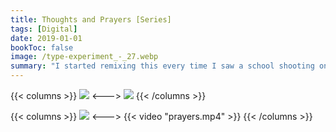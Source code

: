 ```yaml
---
title: Thoughts and Prayers [Series]
tags: [Digital]
date: 2019-01-01
bookToc: false
image: /type-experiment_-_27.webp
summary: "I started remixing this every time I saw a school shooting on the news. I ran out of ideas pretty quickly. :-("
---
```


{{< columns >}}
![](/type-experiment_-_29.webp)
<--->
![](/prayers-03.webp)
{{< /columns >}}

{{< columns >}}
![](/prayers-04.webp)
<--->
{{< video "prayers.mp4" >}}
{{< /columns >}}